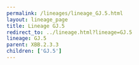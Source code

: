 ```yaml
---
permalink: /lineages/lineage_GJ.5.html
layout: lineage_page
title: Lineage GJ.5
redirect_to: ../lineage.html?lineage=GJ.5
lineage: GJ.5
parent: XBB.2.3.3
children: ['GJ.5']
---
```

